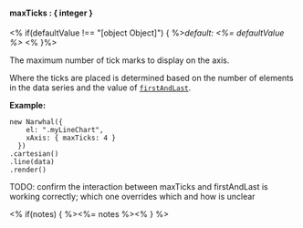 #### **maxTicks** : { integer }

<% if(defaultValue !== "[object Object]") { %>*default: <%= defaultValue %>* <% }%>

The maximum number of tick marks to display on the axis.

Where the ticks are placed is determined based on the number of elements in the data series and the value of [`firstAndLast`](#config_config.xAxis.firstAndLast). 

**Example:**

	new Narwhal({
	    el: ".myLineChart",
	    xAxis: { maxTicks: 4 }
	  })
	.cartesian()
	.line(data)
	.render()

TODO: confirm the interaction between maxTicks and firstAndLast is working correctly; which one overrides which and how is unclear

<% if(notes) { %><%= notes %><% } %>

